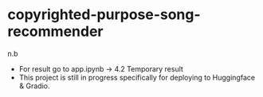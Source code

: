 # copyrighted-purpose-song-recommender

n.b
- For result go to app.ipynb -> 4.2 Temporary result 
- This project is still in progress specifically for deploying to Huggingface & Gradio.

